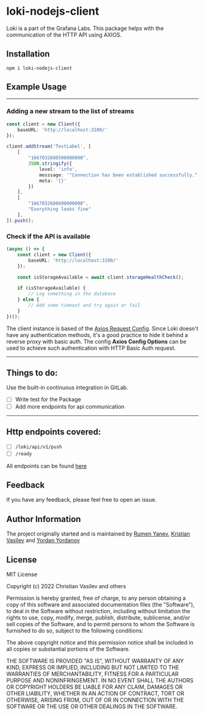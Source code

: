 # loki-nodejs-client

Loki is a part of the Grafana Labs. This package helps
with the communication of the HTTP API using AXIOS.

## Installation

```
npm i loki-nodejs-client
```

## Example Usage

---- 

### Adding a new stream to the list of streams

```typescript
const client = new Client({
    baseURL: 'http://localhost:3100/'
});

client.addStream('TestLabel', [
    [
        "1667032608500000000",
        JSON.stringify({
            level: 'info',
            messsage: '"Connection has been established successfully."',
            meta: '{}'
        })
    ],
    [
        "1667032608600000000",
        "Everything looks fine"
    ],
]).push();
```

### Check if the API is available
```typescript
(async () => {
    const client = new Client({
        baseURL: 'http://localhost:3100/'
    });

    const isStorageAvailable = await client.storageHealthCheck();

    if (isStorageAvailable) {
        // Log something in the database
    } else {
        // Add some timeout and try again or fail
    }
})();
```

The client instance is based of the [Axios Request Config](https://axios-http.com/docs/req_config). Since Loki doesn't have any
authentication methods, it's a good practice to hide it behind a reverse proxy with basic auth.
The config **Axios Config Options** can be used to achieve such authentication with HTTP Basic Auth request.

---
## Things to do:

Use the built-in continuous integration in GitLab.

- [ ] Write test for the Package
- [ ] Add more endpoints for api communication

***

## Http endpoints covered:
- [ ] `/loki/api/v1/push`
- [ ] `/ready`

All endpoints can be found [here](https://grafana.com/docs/loki/latest/api/)



## Feedback

If you have any feedback, please feel free to open an issue.


## Author Information
The project originally started and is maintained by [Rumen Yanev](https://gitlab.com/rumaviio), [Kristian Vasilev](https://github.com/christian-vasilev) and [Yordan Yordanov](https://gitlab.com/dankata1231)


## License

MIT License

Copyright (c) 2022 Christian Vasilev and others

Permission is hereby granted, free of charge, to any person obtaining a copy
of this software and associated documentation files (the "Software"), to deal
in the Software without restriction, including without limitation the rights
to use, copy, modify, merge, publish, distribute, sublicense, and/or sell
copies of the Software, and to permit persons to whom the Software is
furnished to do so, subject to the following conditions:

The above copyright notice and this permission notice shall be included in all
copies or substantial portions of the Software.

THE SOFTWARE IS PROVIDED "AS IS", WITHOUT WARRANTY OF ANY KIND, EXPRESS OR
IMPLIED, INCLUDING BUT NOT LIMITED TO THE WARRANTIES OF MERCHANTABILITY,
FITNESS FOR A PARTICULAR PURPOSE AND NONINFRINGEMENT. IN NO EVENT SHALL THE
AUTHORS OR COPYRIGHT HOLDERS BE LIABLE FOR ANY CLAIM, DAMAGES OR OTHER
LIABILITY, WHETHER IN AN ACTION OF CONTRACT, TORT OR OTHERWISE, ARISING FROM,
OUT OF OR IN CONNECTION WITH THE SOFTWARE OR THE USE OR OTHER DEALINGS IN THE
SOFTWARE.